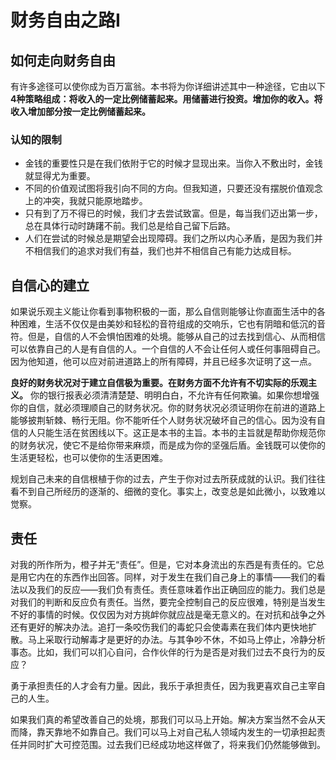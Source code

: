 # 财务自由之路I
## 如何走向财务自由
有许多途径可以使你成为百万富翁。本书将为你详细讲述其中一种途径，它由以下**4种策略组成：将收入的一定比例储蓄起来。用储蓄进行投资。增加你的收入。将收入增加部分按一定比例储蓄起来。**

### 认知的限制
* 金钱的重要性只是在我们依附于它的时候才显现出来。当你入不敷出时，金钱就显得尤为重要。
* 不同的价值观试图将我引向不同的方向。但我知道，只要还没有摆脱价值观念上的冲突，我就只能原地踏步。
* 只有到了万不得已的时候，我们才去尝试致富。但是，每当我们迈出第一步，总在具体行动时踌躇不前。我们总是给自己留下后路。
* 人们在尝试的时候总是期望会出现障碍。我们之所以内心矛盾，是因为我们并不相信我们的追求对我们有益，我们也并不相信自己有能力达成目标。

## 自信心的建立
如果说乐观主义能让你看到事物积极的一面，那么自信则能够让你直面生活中的各种困难，生活不仅仅是由美妙和轻松的音符组成的交响乐，它也有阴暗和低沉的音符。但是，自信的人不会惧怕困难的处境。能够从自己的过去找到信心、从而相信可以依靠自己的人是有自信的人。一个自信的人不会让任何人或任何事阻碍自己。因为他知道，他可以应对前进道路上的所有障碍，并且已经多次证明了这一点。

**良好的财务状况对于建立自信极为重要。在财务方面不允许有不切实际的乐观主义。** 你的银行报表必须清清楚楚、明明白白，不允许有任何欺骗。如果你想增强你的自信，就必须理顺自己的财务状况。你的财务状况必须证明你在前进的道路上能够披荆斩棘、畅行无阻。你不能听任个人财务状况破坏自己的信心。因为没有自信的人只能生活在贫困线以下。这正是本书的主旨。本书的主旨就是帮助你规范你的财务状况，使它不是给你带来麻烦，而是成为你的坚强后盾。金钱既可以使你的生活更轻松，也可以使你的生活更困难。

规划自己未来的自信根植于你的过去，产生于你对过去所获成就的认识。我们往往看不到自己所经历的逐渐的、细微的变化。事实上，改变总是如此微小，以致难以觉察。

## 责任
对我的所作所为，橙子并无“责任”。但是，它对本身流出的东西是有责任的。它总是用它内在的东西作出回答。同样，对于发生在我们自己身上的事情——我们的看法以及我们的反应——我们负有责任。责任意味着作出正确回应的能力。我们总是对我们的判断和反应负有责任。当然，要完全控制自己的反应很难，特别是当发生不好的事情的时候。仅仅因为对方挑衅你就应战是毫无意义的。在对抗和战争之外还有更好的解决办法。追打一条咬伤我们的毒蛇只会使毒素在我们体内更快地扩散。马上采取行动解毒才是更好的办法。与其争吵不休，不如马上停止，冷静分析事态。比如，我们可以扪心自问，合作伙伴的行为是否是对我们过去不良行为的反应？

勇于承担责任的人才会有力量。因此，我乐于承担责任，因为我更喜欢自己主宰自己的人生。

如果我们真的希望改善自己的处境，那我们可以马上开始。解决方案当然不会从天而降，靠天靠地不如靠自己。我们可以马上对自己私人领域内发生的一切承担起责任并同时扩大可控范围。过去我们已经成功地这样做了，将来我们仍然能够做到。


